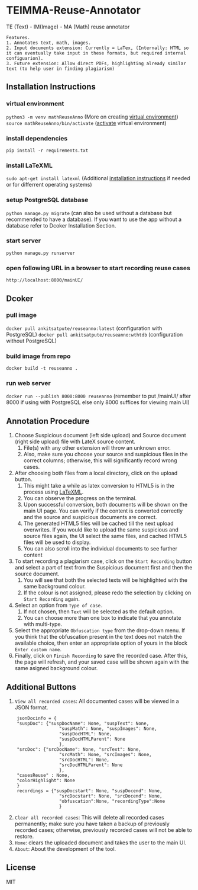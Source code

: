 # TEIMMA-Reuse-Annotator
TE (Text) - IM(Image) - MA (Math) reuse annotator

```
Features.
1. Annotates text, math, images.
2. Input documents extension: Currently = LaTex, (Internally: HTML so it can eventually take input in these formats, but required internal configuarion).
3. Future extension: Allow direct PDFs, highlighting already similar text (to help user in finding plagiarism)
```

## Installation Instructions

### virtual environment
`python3 -m venv mathReuseAnno` (More on creating [virtual environment](https://docs.python.org/3/library/venv.html))
`source mathReuseAnno/bin/activate` ([activate](https://docs.python.org/3/tutorial/venv.html#:~:text=Once%20you%E2%80%99ve%20created%20a%20virtual%20environment%2C%20you%20may%20activate%20it.) virtual environment)

### install dependencies
`pip install -r requirements.txt` 

### install LaTeXML
`sudo apt-get install latexml` (Additional [installation instructions](https://math.nist.gov/~BMiller/LaTeXML/get.html) if needed or for differrent operating systems)

### setup PostgreSQL database 
`python manage.py migrate` (can also be used without a database but recommended to have a database). If you want to use the app without a database refer to Dcoker Installation Section.

### start server
`python manage.py runserver`

### open following URL in a browser to start recording reuse cases
`http://localhost:8000/mainUI/`


## Dcoker

### pull image
`docker pull ankitsatpute/reuseanno:latest` (configuration with PostgreSQL)
`docker pull ankitsatpute/reuseanno:wthtdb` (configuration without PostgreSQL)

### build image from repo
`docker build -t reuseanno .`

### run web server
`docker run --publish 8000:8000 reuseanno` (remember to put /mainUI/ after 8000 if using with PostgreSQL else only 8000 suffices for viewing main UI)


## Annotation Procedure

1. Choose Suspicious document (left side upload) and Source document (right side upload) file with LateX source content. 
	1. File(s) with any other extension will throw an unknown error.
	2. Also, make sure you choose your source and suspicious files in the correct columns; otherwise, this will significantly record wrong cases.
2. After choosing both files from a local directory, click on the upload button.
	1. This might take a while as latex conversion to HTML5 is in the process using [LaTeXML](https://math.nist.gov/~BMiller/LaTeXML/).
	2. You can observe the progress on the terminal.
	3. Upon successful conversion, both documents will be shown on the main UI page. You can verify if the content is converted correctly and the source and suspicious documents are correct.
	4. The generated HTML5 files will be cached till the next upload overwrites. If you would like to upload the same suspicious and source files again, the UI select the same files, and cached HTML5 files will be used to display.
	4. You can also scroll into the individual documents to see further content
3. To start recording a plagiarism case, click on the `Start Recording` button and select a part of text from the Suspicious document first and then the source document.
	1. You will see that both the selected texts will be highlighted with the same background colour.
	2. If the colour is not assigned, please redo the selection by clicking on `Start Recording` again.
4. Select an option from `Type of case.`
	1. If not chosen, then `Text` will be selected as the default option.
	2. You can choose more than one box to indicate that you annotate with multi-type.
5. Select the appropriate `Obfuscation type` from the drop-down menu. If you think that the obfuscation present in the text does not match the available choice, then enter an appropriate option of yours in the block `Enter custom name`.
6. Finally, click on `Finish Recording` to save the recorded case. After this, the page will refresh, and your saved case will be shown again with the same asigned background colour.

## Additional Buttons

1. `View all recorded cases`: All documented cases will be viewed in a JSON format.
```
	jsonDocinfo = {
	"suspDoc": {"suspDocName": None, "suspText": None,
					"suspMath": None, "suspImages": None,
					"suspDocHTML": None,
					"suspDocHTMLParent": None
					},
	"srcDoc": {"srcDocName": None, "srcText": None,
					"srcMath": None, "srcImages": None,
					"srcDocHTML": None,
					"srcDocHTMLParent": None
					},
	"casesReuse" : None,
	"colorHighlight": None	
	}
	recordings = {"suspDocstart": None, "suspDocend": None,
					"srcDocstart": None, "srcDocend": None,
					"obfuscation":None, "recordingType":None
					}
```
2. `Clear all recorded cases`: This will delete all recorded cases permanently; make sure you have taken a backup of previously recorded cases; otherwise, previously recorded cases will not be able to restore.
3. `Home`: clears the uploaded document and takes the user to the main UI.
4. `About`: About the development of the tool.  

## License

MIT